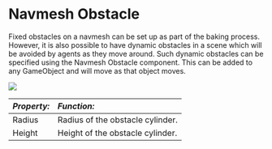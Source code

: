 Navmesh Obstacle
================


Fixed obstacles on a navmesh can be set up as part of the baking process. However, it is also possible to have dynamic obstacles in a scene which will be avoided by agents as they move around. Such dynamic obstacles can be specified using the Navmesh Obstacle component. This can be added to any GameObject and will move as that object moves.


![](http://docwiki.hq.unity3d.com/uploads/Main/NavMeshObstacle.png)  


|**_Property:_** |**_Function:_** |
|:---|:---|
|<span class=component>Radius</span>|Radius of the obstacle cylinder.|
|<span class=component>Height</span>|Height of the obstacle cylinder.|
